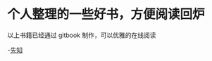 # 个人整理的一些好书，方便阅读回炉

以上书籍已经通过 gitbook 制作，可以优雅的在线阅读

-[先知](https://adymilk.github.io/read-books/先知/book/index.html)